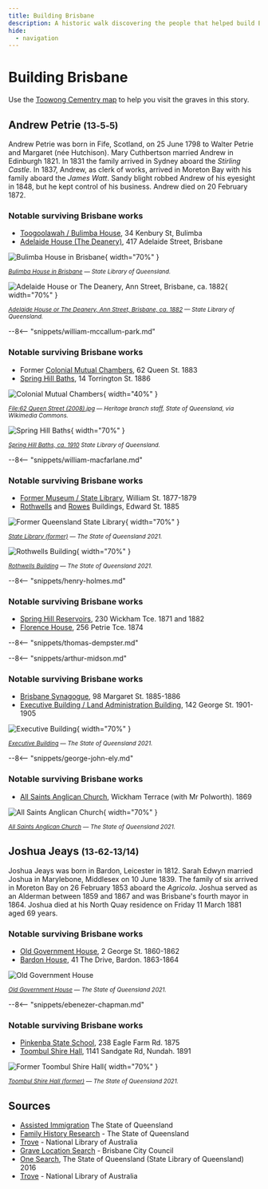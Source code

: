 ```yaml
---
title: Building Brisbane
description: A historic walk discovering the people that helped build Brisbane
hide:
  - navigation
---
```


# Building Brisbane 

Use the [Toowong Cementry map](../index.md#toowong-cemetery-map) to help you visit the graves in this story.

<!--
Introduction

???+ directions "Directions" 

    Starting point
    Walking directions to first headstone... is the grave of...
    
    ![](../assets/404.png){ width="15%" }
-->

## Andrew Petrie <small>(13‑5‑5)</small>

Andrew Petrie was born in Fife, Scotland, on 25 June 1798 to Walter Petrie and Margaret (née Hutchison). Mary Cuthbertson married Andrew in Edinburgh 1821. In 1831 the family arrived in Sydney aboard the *Stirling Castle*. In 1837, Andrew, as clerk of works, arrived in Moreton Bay with his family aboard the *James Watt*. Sandy blight robbed Andrew of his eyesight in 1848, but he kept control of his business. Andrew died on 20 February 1872.

### Notable surviving Brisbane works

- [Toogoolawah / Bulimba House](https://apps.des.qld.gov.au/heritage-register/detail/?id=600179), 34 Kenbury St, Bulimba
- [Adelaide House (The Deanery)](https://apps.des.qld.gov.au/heritage-register/detail/?id=600078), 417 Adelaide Street, Brisbane

![Bulimba House in Brisbane](../assets/bulimba-house.jpg){ width="70%" }  

*<small>[Bulimba House in Brisbane](http://onesearch.slq.qld.gov.au/permalink/f/1upgmng/slq_alma21218956340002061) — State Library of Queensland.</small>*

![Adelaide House or The Deanery, Ann Street, Brisbane, ca. 1882](../assets/adelaide-house.jpg){ width="70%" }  

*<small>[Adelaide House or The Deanery, Ann Street, Brisbane, ca. 1882](http://onesearch.slq.qld.gov.au/permalink/f/1upgmng/slq_alma21220456580002061) — State Library of Queensland.</small>*


<!--
??? directions "Directions" 

    Walking directions to next headstone... is the grave of...
    
    ![](../assets/404.png){ width="15%" }
-->

--8<-- "snippets/william-mccallum-park.md"

### Notable surviving Brisbane works

- Former [Colonial Mutual Chambers](https://apps.des.qld.gov.au/heritage-register/detail/?id=600160), 62 Queen St. 1883
- [Spring Hill Baths](https://apps.des.qld.gov.au/heritage-register/detail/?id=600313), 14 Torrington St. 1886


![Colonial Mutual Chambers](../assets/colonial-mutual-chambers.jpg){ width="40%" }  

*<small>[File:62 Queen Street (2008).jpg](https://commons.wikimedia.org/wiki/File:62_Queen_Street_(2008).jpg) — Heritage branch staff, State of Queensland, via Wikimedia Commons.</small>*

![Spring Hill Baths](../assets/spring-hill-baths.jpg){ width="70%" }  

*<small>[Spring Hill Baths, ca. 1910](http://onesearch.slq.qld.gov.au/permalink/f/1upgmng/slq_alma21218338600002061) State Library of Queensland.</small>*

--8<-- "snippets/william-macfarlane.md"

### Notable surviving Brisbane works

- [Former Museum / State Library](https://apps.des.qld.gov.au/heritage-register/detail/?id=600177), William St. 1877-1879
- [Rothwells](https://apps.des.qld.gov.au/heritage-register/detail/?id=600094) and [Rowes](https://apps.des.qld.gov.au/heritage-register/detail/?id=600095) Buildings, Edward St. 1885

![Former Queensland State Library](../assets/state-library-former.jpg){ width="70%" }  

*<small>[State Library (former)](https://apps.des.qld.gov.au/heritage-register/detail/?id=600177#) — The State of Queensland 2021.</small>*


![Rothwells Building](../assets/rothwells-building.jpg){ width="70%" }  

*<small>[Rothwells Building](https://apps.des.qld.gov.au/heritage-register/detail/?id=600094) — The State of Queensland 2021.</small>*

<!--
![Rowes Building](../assets/rowes-building.jpg){ width="40%" }  

*<small>[Rowes Building](https://apps.des.qld.gov.au/heritage-register/detail/?id=600095#) — The State of Queensland 2021.</small>*
-->

--8<-- "snippets/henry-holmes.md"

### Notable surviving Brisbane works

- [Spring Hill Reservoirs](https://apps.des.qld.gov.au/heritage-register/detail/?id=600174), 230 Wickham Tce. 1871 and 1882 
- [Florence House](https://heritage.brisbane.qld.gov.au/heritage-places/391), 256 Petrie Tce. 1874

--8<-- "snippets/thomas-dempster.md"

<!-- TODO what did he do? -->

--8<-- "snippets/arthur-midson.md"

### Notable surviving Brisbane works

- [Brisbane Synagogue](https://apps.des.qld.gov.au/heritage-register/detail/?id=600127), 98 Margaret St. 1885-1886
- [Executive Building / Land Administration Building](https://apps.des.qld.gov.au/heritage-register/detail/?id=600123), 142 George St. 1901-1905


![Executive Building](../assets/executive-building.jpg){ width="70%" }  

*<small>[Executive Building](https://apps.des.qld.gov.au/heritage-register/detail/?id=600123#) — The State of Queensland 2021.</small>*

--8<-- "snippets/george-john-ely.md"

### Notable surviving Brisbane works

- [All Saints Anglican Church](https://apps.des.qld.gov.au/heritage-register/detail/?id=600168), Wickham Terrace (with Mr Polworth). 1869

![All Saints Anglican Church](../assets/all-saints-anglican-church-2009.jpg){ width="70%" }  

*<small>[All Saints Anglican Church](https://apps.des.qld.gov.au/heritage-register/detail/?id=600168#) — The State of Queensland 2021.</small>*


## Joshua Jeays <small>(13‑62‑13/14)</small>

Joshua Jeays was born in Bardon, Leicester in 1812. Sarah Edwyn married Joshua in Marylebone, Middlesex on 10 June 1839. The family of six arrived in Moreton Bay on 26 February 1853 aboard the *Agricola*. Joshua served as an Alderman between 1859 and 1867 and was Brisbane's fourth mayor in 1864. Joshua died at his North Quay residence on Friday 11 March 1881 aged 69 years.

### Notable surviving Brisbane works

- [Old Government House](https://apps.des.qld.gov.au/heritage-register/detail/?id=600118), 2 George St. 1860-1862
- [Bardon House](https://apps.des.qld.gov.au/heritage-register/detail/?id=600053), 41 The Drive, Bardon. 1863-1864


![Old Government House](../assets/old-government-house.jpg)

*<small>[Old Government House](https://apps.des.qld.gov.au/heritage-register/detail/?id=600118) — The State of Queensland 2021.</small>*

--8<-- "snippets/ebenezer-chapman.md"

### Notable surviving Brisbane works

- [Pinkenba State School](https://heritage.brisbane.qld.gov.au/heritage-places/1361), 238 Eagle Farm Rd. 1875
- [Toombul Shire Hall](https://apps.des.qld.gov.au/heritage-register/detail/?id=600272), 1141 Sandgate Rd, Nundah. 1891


![Former Toombul Shire Hall](../assets/toombul-shire-hall-former.jpg){ width="70%" } 

*<small>[Toombul Shire Hall (former)](https://apps.des.qld.gov.au/heritage-register/detail/?id=600272) — The State of Queensland 2021.</small>*

<!--
## Acknowledgements

Compiled and presented by 
-->

## Sources

- [Assisted Immigration](https://www.qld.gov.au/recreation/arts/heritage/archives/search-the-records) The State of Queensland  
- [Family History Research](https://www.familyhistory.bdm.qld.gov.au) - The State of Queensland
- [Trove](https://trove.nla.gov.au) - National Library of Australia
- [Grave Location Search](https://graves.brisbane.qld.gov.au) - Brisbane City Council
- [One Search](https://www.slq.qld.gov.au/search), The State of Queensland (State Library of Queensland) 2016 
- [Trove](https://trove.nla.gov.au) - National Library of Australia

<!--
<div class="noprint" markdown="1">

## Brochure

**[Download this walk](../assets/guides/boh.pdf)** - designed to be printed and folded in half to make an A5 brochure.

</div>
-->
